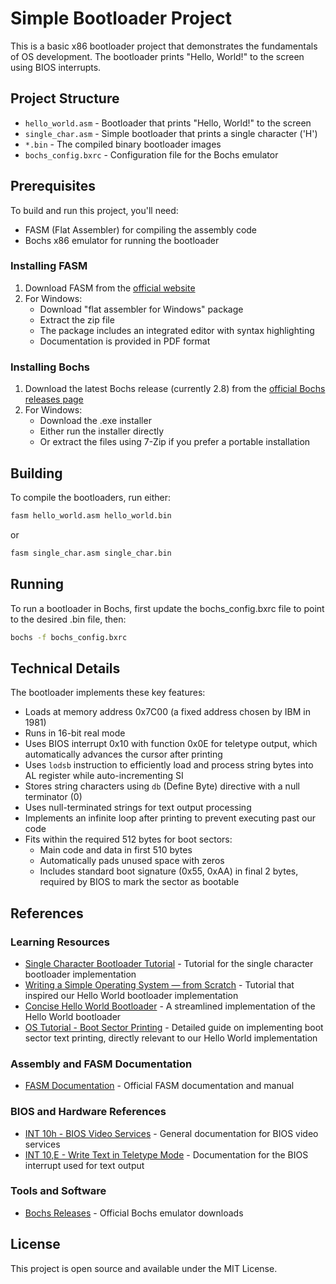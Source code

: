 # Simple Bootloader Project

This is a basic x86 bootloader project that demonstrates the fundamentals of OS development. The bootloader prints "Hello, World!" to the screen using BIOS interrupts.

## Project Structure

- `hello_world.asm` - Bootloader that prints "Hello, World!" to the screen
- `single_char.asm` - Simple bootloader that prints a single character ('H')
- `*.bin` - The compiled binary bootloader images
- `bochs_config.bxrc` - Configuration file for the Bochs emulator

## Prerequisites

To build and run this project, you'll need:
- FASM (Flat Assembler) for compiling the assembly code
- Bochs x86 emulator for running the bootloader

### Installing FASM

1. Download FASM from the [official website](https://flatassembler.net/download.php)
2. For Windows:
   - Download "flat assembler for Windows" package
   - Extract the zip file
   - The package includes an integrated editor with syntax highlighting
   - Documentation is provided in PDF format

### Installing Bochs

1. Download the latest Bochs release (currently 2.8) from the [official Bochs releases page](https://github.com/bochs-emu/Bochs/releases)
2. For Windows:
   - Download the .exe installer
   - Either run the installer directly
   - Or extract the files using 7-Zip if you prefer a portable installation

## Building

To compile the bootloaders, run either:
```bash
fasm hello_world.asm hello_world.bin
```
or
```bash
fasm single_char.asm single_char.bin
```

## Running

To run a bootloader in Bochs, first update the bochs_config.bxrc file to point to the desired .bin file, then:
```bash
bochs -f bochs_config.bxrc
```

## Technical Details

The bootloader implements these key features:
- Loads at memory address 0x7C00 (a fixed address chosen by IBM in 1981)
- Runs in 16-bit real mode
- Uses BIOS interrupt 0x10 with function 0x0E for teletype output, which automatically advances the cursor after printing
- Uses `lodsb` instruction to efficiently load and process string bytes into AL register while auto-incrementing SI
- Stores string characters using `db` (Define Byte) directive with a null terminator (0)
- Uses null-terminated strings for text output processing
- Implements an infinite loop after printing to prevent executing past our code
- Fits within the required 512 bytes for boot sectors:
  - Main code and data in first 510 bytes
  - Automatically pads unused space with zeros
  - Includes standard boot signature (0x55, 0xAA) in final 2 bytes, required by BIOS to mark the sector as bootable

## References

### Learning Resources
- [Single Character Bootloader Tutorial](https://www.youtube.com/watch?v=KEUgzn_Owxs) - Tutorial for the single character bootloader implementation
- [Writing a Simple Operating System — from Scratch](https://www.youtube.com/watch?v=EzjnaMGxFko) - Tutorial that inspired our Hello World bootloader implementation
- [Concise Hello World Bootloader](https://www.youtube.com/watch?v=xFrMXzKCXIc) - A streamlined implementation of the Hello World bootloader
- [OS Tutorial - Boot Sector Printing](https://github.com/cfenollosa/os-tutorial/tree/master/02-bootsector-print) - Detailed guide on implementing boot sector text printing, directly relevant to our Hello World implementation

### Assembly and FASM Documentation
- [FASM Documentation](https://flatassembler.net/docs.php) - Official FASM documentation and manual

### BIOS and Hardware References
- [INT 10h - BIOS Video Services](https://stanislavs.org/helppc/int_10.html) - General documentation for BIOS video services
- [INT 10,E - Write Text in Teletype Mode](https://stanislavs.org/helppc/int_10-e.html) - Documentation for the BIOS interrupt used for text output

### Tools and Software
- [Bochs Releases](https://github.com/bochs-emu/Bochs/releases) - Official Bochs emulator downloads

## License

This project is open source and available under the MIT License. 